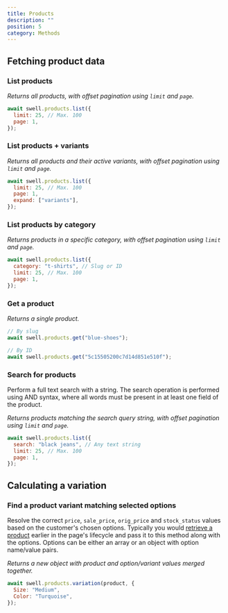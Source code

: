 ```yaml
---
title: Products
description: ""
position: 5
category: Methods
---
```


## Fetching product data

### List products

_Returns all products, with offset pagination using `limit` and `page`._

```javascript
await swell.products.list({
  limit: 25, // Max. 100
  page: 1,
});
```

### List products + variants

_Returns all products and their active variants, with offset pagination using `limit` and `page`._

```javascript
await swell.products.list({
  limit: 25, // Max. 100
  page: 1,
  expand: ["variants"],
});
```

### List products by category

_Returns products in a specific category, with offset pagination using `limit` and `page`._

```javascript
await swell.products.list({
  category: "t-shirts", // Slug or ID
  limit: 25, // Max. 100
  page: 1,
});
```

### Get a product

_Returns a single product._

```javascript
// By slug
await swell.products.get("blue-shoes");

// By ID
await swell.products.get("5c15505200c7d14d851e510f");
```

### Search for products

Perform a full text search with a string. The search operation is performed using AND syntax, where all words must be present in at least one field of the product.

_Returns products matching the search query string, with offset pagination using `limit` and `page`._

```javascript
await swell.products.list({
  search: "black jeans", // Any text string
  limit: 25, // Max. 100
  page: 1,
});
```

## Calculating a variation

### Find a product variant matching selected options

Resolve the correct `price`, `sale_price`, `orig_price` and `stock_status` values based on the customer's chosen options. Typically you would <a href="/docs/js/products#get-a-product">retrieve a product</a> earlier in the page's lifecycle and pass it to this method along with the options. Options can be either an array or an object with option name/value pairs.

_Returns a new object with product and option/variant values merged together._

```javascript
await swell.products.variation(product, {
  Size: "Medium",
  Color: "Turquoise",
});
```
